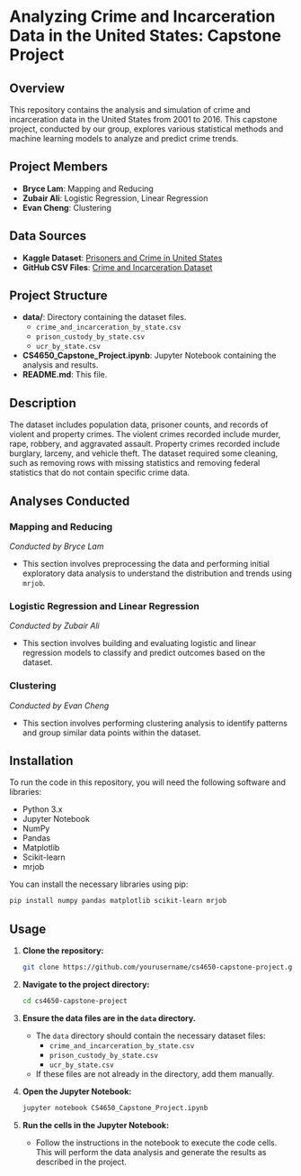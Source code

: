 # Analyzing Crime and Incarceration Data in the United States: Capstone Project

## Overview

This repository contains the analysis and simulation of crime and incarceration data in the United States from 2001 to 2016. This capstone project, conducted by our group, explores various statistical methods and machine learning models to analyze and predict crime trends.

## Project Members

- **Bryce Lam**: Mapping and Reducing
- **Zubair Ali**: Logistic Regression, Linear Regression
- **Evan Cheng**: Clustering

## Data Sources

- **Kaggle Dataset**: [Prisoners and Crime in United States](https://www.kaggle.com/datasets/christophercorrea/prisoners-and-crime-in-united-states/data)
- **GitHub CSV Files**: [Crime and Incarceration Dataset](https://github.com/evanwc/Kaggle-Crime-and-Incarceration-Dataset/tree/main)

## Project Structure

- **data/**: Directory containing the dataset files.
  - `crime_and_incarceration_by_state.csv`
  - `prison_custody_by_state.csv`
  - `ucr_by_state.csv`
- **CS4650_Capstone_Project.ipynb**: Jupyter Notebook containing the analysis and results.
- **README.md**: This file.

## Description

The dataset includes population data, prisoner counts, and records of violent and property crimes. The violent crimes recorded include murder, rape, robbery, and aggravated assault. Property crimes recorded include burglary, larceny, and vehicle theft. The dataset required some cleaning, such as removing rows with missing statistics and removing federal statistics that do not contain specific crime data.

## Analyses Conducted

### Mapping and Reducing
*Conducted by Bryce Lam*
- This section involves preprocessing the data and performing initial exploratory data analysis to understand the distribution and trends using `mrjob`.

### Logistic Regression and Linear Regression
*Conducted by Zubair Ali*
- This section involves building and evaluating logistic and linear regression models to classify and predict outcomes based on the dataset.

### Clustering
*Conducted by Evan Cheng*
- This section involves performing clustering analysis to identify patterns and group similar data points within the dataset.

## Installation

To run the code in this repository, you will need the following software and libraries:
- Python 3.x
- Jupyter Notebook
- NumPy
- Pandas
- Matplotlib
- Scikit-learn
- mrjob

You can install the necessary libraries using pip:

```bash
pip install numpy pandas matplotlib scikit-learn mrjob
```

## Usage

1. **Clone the repository:**
    ```bash
    git clone https://github.com/yourusername/cs4650-capstone-project.git
    ```

2. **Navigate to the project directory:**
    ```bash
    cd cs4650-capstone-project
    ```

3. **Ensure the data files are in the `data` directory.**
    - The `data` directory should contain the necessary dataset files:
      - `crime_and_incarceration_by_state.csv`
      - `prison_custody_by_state.csv`
      - `ucr_by_state.csv`
    - If these files are not already in the directory, add them manually.

4. **Open the Jupyter Notebook:**
    ```bash
    jupyter notebook CS4650_Capstone_Project.ipynb
    ```

5. **Run the cells in the Jupyter Notebook:**
    - Follow the instructions in the notebook to execute the code cells. This will perform the data analysis and generate the results as described in the project.

